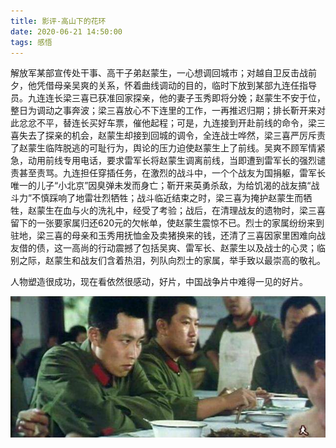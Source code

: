 ```yaml
---
title: 影评-高山下的花环
date: 2020-06-21 14:50:00
tags: 感悟
---
```


解放军某部宣传处干事、高干子弟赵蒙生，一心想调回城市；对越自卫反击战前夕，他凭借母亲吴爽的关系，怀着曲线调动的目的，临时下放到某部九连任指导员。九连连长梁三喜已获准回家探亲，他的妻子玉秀即将分娩；赵蒙生不安于位，整日为调动之事奔波；梁三喜放心不下连里的工作，一再推迟归期；排长靳开来对此忿忿不平，替连长买好车票，催他起程；可是，九连接到开赴前线的命令，梁三喜失去了探亲的机会，赵蒙生却接到回城的调令，全连战士哗然，梁三喜严厉斥责了赵蒙生临阵脱逃的可耻行为，舆论的压力迫使赵蒙生上了前线。吴爽不顾军情紧急，动用前线专用电话，要求雷军长将赵蒙生调离前线，当即遭到雷军长的强烈谴责甚至责骂。九连担任穿插任务，在激烈的战斗中，一个个战友为国捐躯，雷军长唯一的儿子“小北京”因臭弹未发而身亡；靳开来英勇杀敌，为给饥渴的战友搞“战斗力”不慎踩响了地雷壮烈牺牲；战斗临近结束之时，梁三喜为掩护赵蒙生而牺牲，赵蒙生在血与火的洗礼中，经受了考验；战后，在清理战友的遗物时，梁三喜留下的一张要家属归还620元的欠帐单，使赵蒙生震惊不已。烈士的家属纷纷来到驻地，梁三喜的母亲和玉秀用抚恤金及卖猪换来的钱，还清了三喜因家里困难向战友借的债，这一高尚的行动震撼了包括吴爽、雷军长、赵蒙生以及战士的心灵；临别之际，赵蒙生和战友们含着热泪，列队向烈士的家属，举手致以最崇高的敬礼。

人物塑造很成功，现在看依然很感动，好片，中国战争片中难得一见的好片。

<div align=center>

![](/img/gaoshanxiadehuahuan.jpg)

</div>